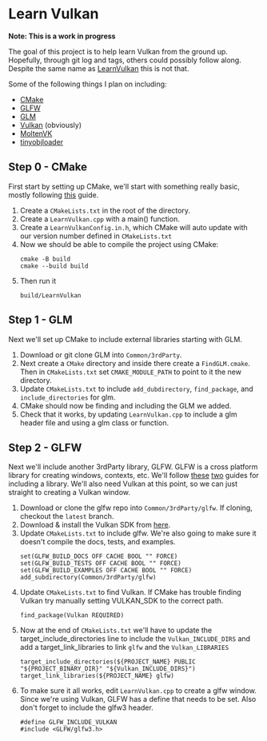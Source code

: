 Learn Vulkan
============

**Note: This is a work in progress**

The goal of this project is to help learn Vulkan from the ground up. Hopefully, through git log and tags, others could possibly follow along. Despite the same name as [LearnVulkan](https://learnvulkan.com/) this is not that.

Some of the following things I plan on including:

* [CMake](https://cmake.org/)
* [GLFW](https://www.glfw.org/)
* [GLM](https://glm.g-truc.net/)
* [Vulkan](https://www.vulkan.org/) (obviously)
* [MoltenVK](https://moltengl.com/moltenvk/)
* [tinyobjloader](https://github.com/tinyobjloader/tinyobjloader)

## Step 0 - CMake

First start by setting up CMake, we'll start with something really basic, mostly following [this](https://cmake.org/cmake/help/latest/guide/tutorial/A%20Basic%20Starting%20Point.html) guide.

1. Create a `CMakeLists.txt` in the root of the directory.
2. Create a `LearnVulkan.cpp` with a main() function.
3. Create a `LearnVulkanConfig.in.h`, which CMake will auto update with our version number defined in `CMakeLists.txt`
4. Now we should be able to compile the project using CMake:
    ```
    cmake -B build
    cmake --build build
    ```
5. Then run it
    ```
    build/LearnVulkan
    ```

## Step 1 - GLM

Next we'll set up CMake to include external libraries starting with GLM.

1. Download or git clone GLM into `Common/3rdParty`.
2. Next create a `CMake` directory and inside there create a `FindGLM.cmake`. Then in `CMakeLists.txt` set `CMAKE_MODULE_PATH` to point to it the new directory.
3. Update `CMakeLists.txt` to include `add_dubdirectory`, `find_package`, and `include_directories` for glm.
4. CMake should now be finding and including the GLM we added.
5. Check that it works, by updating `LearnVulkan.cpp` to include a glm header file and using a glm class or function.

## Step 2 - GLFW

Next we'll include another 3rdParty library, GLFW. GLFW is a cross platform library for creating windows, contexts, etc. We'll follow [these](https://cmake.org/cmake/help/latest/guide/tutorial/Adding%20a%20Library.html) [two](https://www.glfw.org/docs/3.3/build_guide.html#build_link_cmake_source) guides for including a library. We'll also need Vulkan at this point, so we can just straight to creating a Vulkan window.

1. Download or clone the glfw repo into `Common/3rdParty/glfw`. If cloning, checkout the `latest` branch.
2. Download & install the Vulkan SDK from [here](https://www.lunarg.com/vulkan-sdk/).
3. Update `CMakeLists.txt` to include glfw. We're also going to make sure it doesn't compile the docs, tests, and examples.
    ```
    set(GLFW_BUILD_DOCS OFF CACHE BOOL "" FORCE)
    set(GLFW_BUILD_TESTS OFF CACHE BOOL "" FORCE)
    set(GLFW_BUILD_EXAMPLES OFF CACHE BOOL "" FORCE)
    add_subdirectory(Common/3rdParty/glfw)
    ```
4. Update `CMakeLists.txt` to find Vulkan. If CMake has trouble finding Vulkan try manually setting VULKAN_SDK to the correct path.
    ```
    find_package(Vulkan REQUIRED)
    ```
5. Now at the end of `CMakeLists.txt` we'll have to update the target_include_directories line to include the `Vulkan_INCLUDE_DIRS` and add a target_link_libraries to link `glfw` and the `Vulkan_LIBRARIES`
    ```
    target_include_directories(${PROJECT_NAME} PUBLIC "${PROJECT_BINARY_DIR}" "${Vulkan_INCLUDE_DIRS}")
    target_link_libraries(${PROJECT_NAME} glfw)
    ```
5. To make sure it all works, edit `LearnVulkan.cpp` to create a glfw window. Since we're using Vulkan, GLFW has a define that needs to be set. Also don't forget to include the glfw3 header.
    ```
    #define GLFW_INCLUDE_VULKAN
    #include <GLFW/glfw3.h>
    ```